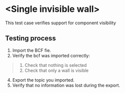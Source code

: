 # \<Single invisible wall\>

This test case verifies support for component visibility

## Testing process

1. Import the BCF fie.
3. Verify the bcf was imported correctly:
> 1. Check that nothing is selected
> 2. Check that only a wall is visible
4. Export the topic you imported.
5. Verify that no information was lost during the export.
